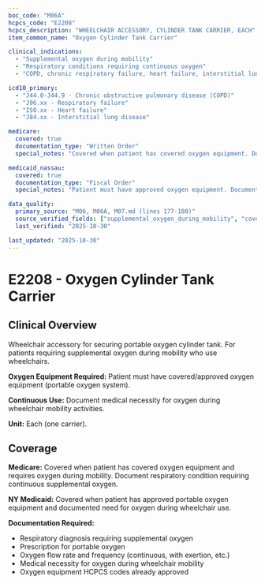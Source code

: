 ```yaml
---
boc_code: "M06A"
hcpcs_code: "E2208"
hcpcs_description: "WHEELCHAIR ACCESSORY, CYLINDER TANK CARRIER, EACH"
item_common_name: "Oxygen Cylinder Tank Carrier"

clinical_indications:
  - "Supplemental oxygen during mobility"
  - "Respiratory conditions requiring continuous oxygen"
  - "COPD, chronic respiratory failure, heart failure, interstitial lung disease"

icd10_primary:
  - "J44.0-J44.9 - Chronic obstructive pulmonary disease (COPD)"
  - "J96.xx - Respiratory failure"
  - "I50.xx - Heart failure"
  - "J84.xx - Interstitial lung disease"

medicare:
  covered: true
  documentation_type: "Written Order"
  special_notes: "Covered when patient has covered oxygen equipment. Document need for oxygen during mobility."

medicaid_nassau:
  covered: true
  documentation_type: "Fiscal Order"
  special_notes: "Patient must have approved oxygen equipment. Document continuous oxygen need during wheelchair use."

data_quality:
  primary_source: "M06, M06A, M07.md (lines 177-180)"
  source_verified_fields: ["supplemental_oxygen_during_mobility", "covered_when_has_oxygen_equipment", "respiratory_conditions"]
  last_verified: "2025-10-30"

last_updated: "2025-10-30"
---
```


# E2208 - Oxygen Cylinder Tank Carrier

## Clinical Overview

Wheelchair accessory for securing portable oxygen cylinder tank. For patients requiring supplemental oxygen during mobility who use wheelchairs.

**Oxygen Equipment Required:** Patient must have covered/approved oxygen equipment (portable oxygen system).

**Continuous Use:** Document medical necessity for oxygen during wheelchair mobility activities.

**Unit:** Each (one carrier).

## Coverage

**Medicare:** Covered when patient has covered oxygen equipment and requires oxygen during mobility. Document respiratory condition requiring continuous supplemental oxygen.

**NY Medicaid:** Covered when patient has approved portable oxygen equipment and documented need for oxygen during wheelchair use.

**Documentation Required:**
- Respiratory diagnosis requiring supplemental oxygen
- Prescription for portable oxygen
- Oxygen flow rate and frequency (continuous, with exertion, etc.)
- Medical necessity for oxygen during wheelchair mobility
- Oxygen equipment HCPCS codes already approved
